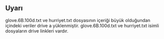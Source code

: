 ## Uyarı


glove.6B.100d.txt ve hurriyet.txt dosyasının içeriği büyük olduğundan içindeki veriler drive a yüklenmiştir.
glove.6B.100d.txt ve hurriyet.txt isimli dosyaların drive linkleri vardır.

